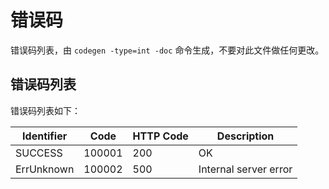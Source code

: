 # 错误码

错误码列表，由 `codegen -type=int -doc` 命令生成，不要对此文件做任何更改。

## 错误码列表

错误码列表如下：

| Identifier | Code | HTTP Code | Description |
| ---------- | ---- | --------- | ----------- |
| SUCCESS | 100001 | 200 | OK |
| ErrUnknown | 100002 | 500 | Internal server error |

